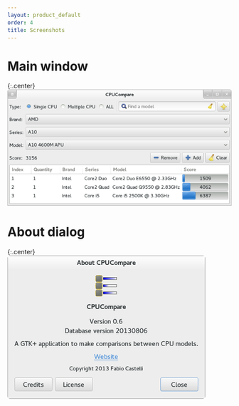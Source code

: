 ```yaml
---
layout: product_default
order: 4
title: Screenshots
---
```

# Main window

{:.center}
![Main window](/resources/cpucompare/archive/latest/english/main.png)

# About dialog

{:.center}
![About dialog](/resources/cpucompare/archive/latest/english/about.png)
